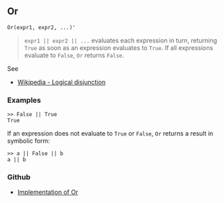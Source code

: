 ## Or

```
Or(expr1, expr2, ...)'
```

> `expr1 || expr2 || ...` evaluates each expression in turn, returning `True` as soon as an expression evaluates to `True`. If all expressions evaluate to `False`, `Or` returns `False`.

See
* [Wikipedia - Logical disjunction](https://en.wikipedia.org/wiki/Logical_disjunction)

### Examples

```
>> False || True
True
``` 

If an expression does not evaluate to `True` or `False`, `Or` returns a result in symbolic form:
``` 
>> a || False || b
a || b
```

### Github

* [Implementation of Or](https://github.com/axkr/symja_android_library/blob/master/symja_android_library/matheclipse-core/src/main/java/org/matheclipse/core/builtin/BooleanFunctions.java#L3401) 
